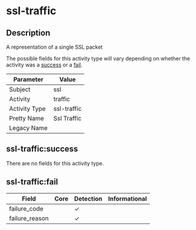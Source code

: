 ssl-traffic
===========

Description
-----------
A representation of a single SSL packet

The possible fields for this activity type will vary depending on whether the activity was a [success](#ssl-trafficsuccess) or a [fail](#ssl-trafficfail).

| Parameter     | Value       |
| ------------- | ----------- |
| Subject       | ssl         |
| Activity      | traffic     |
| Activity Type | ssl-traffic |
| Pretty Name   | Ssl Traffic |
| Legacy Name   |             |

ssl-traffic:success
-------------------

There are no fields for this activity type.


ssl-traffic:fail
----------------

| Field          | Core | Detection | Informational |
| -------------- | ---- | --------- | ------------- |
| failure_code   |      | &#10003;  |               |
| failure_reason |      | &#10003;  |               |